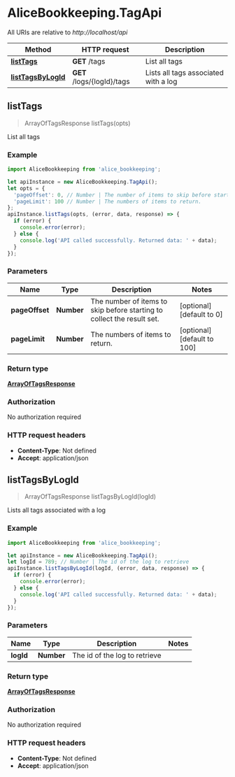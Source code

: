 # AliceBookkeeping.TagApi

All URIs are relative to *http://localhost/api*

Method | HTTP request | Description
------------- | ------------- | -------------
[**listTags**](TagApi.md#listTags) | **GET** /tags | List all tags
[**listTagsByLogId**](TagApi.md#listTagsByLogId) | **GET** /logs/{logId}/tags | Lists all tags associated with a log



## listTags

> ArrayOfTagsResponse listTags(opts)

List all tags

### Example

```javascript
import AliceBookkeeping from 'alice_bookkeeping';

let apiInstance = new AliceBookkeeping.TagApi();
let opts = {
  'pageOffset': 0, // Number | The number of items to skip before starting to collect the result set.
  'pageLimit': 100 // Number | The numbers of items to return.
};
apiInstance.listTags(opts, (error, data, response) => {
  if (error) {
    console.error(error);
  } else {
    console.log('API called successfully. Returned data: ' + data);
  }
});
```

### Parameters


Name | Type | Description  | Notes
------------- | ------------- | ------------- | -------------
 **pageOffset** | **Number**| The number of items to skip before starting to collect the result set. | [optional] [default to 0]
 **pageLimit** | **Number**| The numbers of items to return. | [optional] [default to 100]

### Return type

[**ArrayOfTagsResponse**](ArrayOfTagsResponse.md)

### Authorization

No authorization required

### HTTP request headers

- **Content-Type**: Not defined
- **Accept**: application/json


## listTagsByLogId

> ArrayOfTagsResponse listTagsByLogId(logId)

Lists all tags associated with a log

### Example

```javascript
import AliceBookkeeping from 'alice_bookkeeping';

let apiInstance = new AliceBookkeeping.TagApi();
let logId = 789; // Number | The id of the log to retrieve
apiInstance.listTagsByLogId(logId, (error, data, response) => {
  if (error) {
    console.error(error);
  } else {
    console.log('API called successfully. Returned data: ' + data);
  }
});
```

### Parameters


Name | Type | Description  | Notes
------------- | ------------- | ------------- | -------------
 **logId** | **Number**| The id of the log to retrieve | 

### Return type

[**ArrayOfTagsResponse**](ArrayOfTagsResponse.md)

### Authorization

No authorization required

### HTTP request headers

- **Content-Type**: Not defined
- **Accept**: application/json

